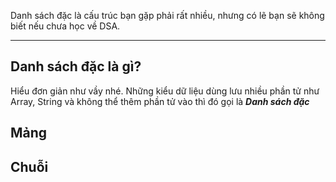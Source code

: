 <!-- ---
layout: Post
title: Cấu trúc danh sách đặc
subtitle: Cấu trúc dữ liệu và giải thuật
author: Theanishtar
date: 2023-06-11
useHeaderImage: false
headerImage: https://github.com/dangtranhuu/images/blob/main/angurvad/dsa/session2/banner.png?raw=true
headerMask: rgba(39, 64, 112, 0.599)
permalinkPattern: /ebook/dsa/:slug/
tags:
  - Data structures 
  - DSA
--- -->


Danh sách đặc là cấu trúc bạn gặp phải rất nhiều, nhưng có lẽ bạn sẽ không biết nếu chưa học về DSA.
<!-- more -->

---


## Danh sách đặc là gì?

Hiểu đơn giản như vầy nhé. Những kiểu dữ liệu dùng lưu nhiều phần tử như Array, String và không thể thêm phần tử vào thì đó gọi là **_Danh sách đặc_**

## Mảng


## Chuỗi
